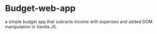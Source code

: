 # Budget-web-app
a simple budget app that subracts income with expenses and added DOM manipulation in Vanilla JS.
